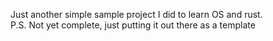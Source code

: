 Just another simple sample project I did to learn OS and rust.
<br>
P.S. Not yet complete, just putting it out there as a template
